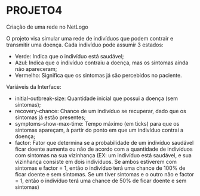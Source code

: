 # PROJETO4
Criação de uma rede no NetLogo


O projeto visa simular uma rede de indivíduos que podem contrair e transmitir uma doença. Cada indivíduo pode assumir 3 estados:
  - Verde: Indica que o indivíduo está saudável;
  - Azul: Indica que o indivíduo contraiu a doença, mas os sintomas ainda não apareceram;
  - Vermelho: Significa que os sintomas já são percebidos no paciente.
  
Variáveis da Interface:
  - initial-outbreak-size: Quantidade inicial que possui a doença (sem sintomas);
  - recovery-chance: Chance de um indivíduo se recuperar, dado que os sintomas já estão presentes;
  - symptoms-show-max-time: Tempo máximo (em ticks) para que os sintomas apareçam, à partir do ponto em que um indivíduo contrai a doença;
  - factor: Fator que determina se a probabilidade de um indivíduo saudável ficar doente aumenta ou não de acordo com a quantidade de indivíduos com sintomas na sua vizinhança (EX: um indivíduo está saudável, e sua vizinhança consiste em dois indivíduos. Se ambos estiverem com sintomas e factor = 1, então o indivíduo terá uma chance de 100% de ficar doente e sem sintomas. Se um tiver sintomas e o outro não e factor = 1, então o indivíduo terá uma chance de 50% de ficar doente e sem sintomas)
